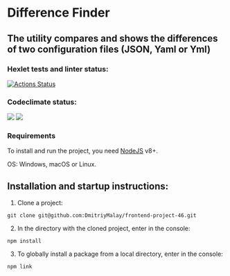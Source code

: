# Difference Finder

## The utility compares and shows the differences of two configuration files (JSON, Yaml or Yml) 


### Hexlet tests and linter status:
[![Actions Status](https://github.com/DmitriyMalay/frontend-project-46/actions/workflows/hexlet-check.yml/badge.svg)](https://github.com/DmitriyMalay/frontend-project-46/actions)

### Codeclimate status:

<a href="https://codeclimate.com/github/DmitriyMalay/frontend-project-46/maintainability"><img src="https://api.codeclimate.com/v1/badges/fd5dbce12063ea025189/maintainability" /></a>
<a href="https://codeclimate.com/github/DmitriyMalay/frontend-project-46/test_coverage"><img src="https://api.codeclimate.com/v1/badges/fd5dbce12063ea025189/test_coverage" /></a>


### Requirements

To install and run the project, you need [NodeJS](https://nodejs.org/en) v8+.

OS: Windows, macOS or Linux.


## Installation and startup instructions:


1. Clone a project:

```
git clone git@github.com:DmitriyMalay/frontend-project-46.git
```

2. In the directory with the cloned project, enter in the console:

```
npm install
```

3. To globally install a package from a local directory, enter in the console:

```
npm link
```

